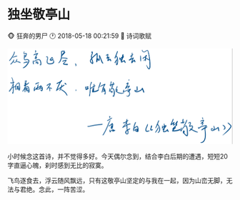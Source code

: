 #  独坐敬亭山
:monkey_face: 狂奔的男尸  :clock1: 2018-05-18 00:21:59  :open_file_folder:   诗词歌赋


![独坐敬亭山](dzjts.png)

小时候念这首诗，并不觉得多好。今天偶尔念到，结合李白后期的遭遇，短短20字直逼心魄，刹时感到无比的寂寞。


飞鸟逐食去，浮云随风飘远，只有这敬亭山坚定的与我在一起，因为山峦无脚，无法与君绝。念此，一阵苦涩。